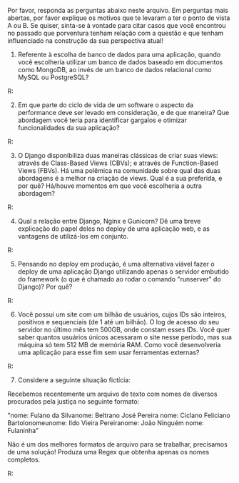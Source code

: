 Por favor, responda as perguntas abaixo neste arquivo. Em perguntas mais abertas, por favor explique os motivos que te levaram a ter o ponto de vista A ou B. Se quiser, sinta-se à vontade para citar casos que você encontrou no passado que porventura tenham relação com a questão e que tenham influenciado na construção da sua perspectiva atual!

1) Referente à escolha de banco de dados para uma aplicação, quando você escolheria utilizar um banco de dados baseado em documentos como MongoDB, ao invés de um banco de dados relacional como MySQL ou PostgreSQL?

R:


2) Em que parte do ciclo de vida de um software o aspecto da performance deve ser levado em consideração, e de que maneira? Que abordagem você teria para identificar gargalos e otimizar funcionalidades da sua aplicação?

R:


3) O Django disponibiliza duas maneiras clássicas de criar suas views: através de Class-Based Views (CBVs); e através de Function-Based Views (FBVs). Há uma polêmica na comunidade sobre qual das duas abordagens é a melhor na criação de views. Qual é a sua preferida, e por quê? Há/houve momentos em que você escolheria a outra abordagem?

R:


4) Qual a relação entre Django, Nginx e Gunicorn? Dê uma breve explicação do papel deles no deploy de uma aplicação web, e as vantagens de utilizá-los em conjunto.

R:


5) Pensando no deploy em produção, é uma alternativa viável fazer o deploy de uma aplicação Django utilizando apenas o servidor embutido do framework (o que é chamado ao rodar o comando "runserver" do Django)? Por quê?

R:


6) Você possui um site com um bilhão de usuários, cujos IDs são inteiros, positivos e sequenciais (de 1 até um bilhão).
O log de acesso do seu servidor no último mês tem 500GB, onde constam esses IDs.
Você quer saber quantos usuários únicos acessaram o site nesse período, mas sua máquina só tem 512 MB de memória RAM.
Como você desenvolveria uma aplicação para esse fim sem usar ferramentas externas?

R:


7) Considere a seguinte situação fictícia:

Recebemos recentemente um arquivo de texto com nomes de diversos procurados pela justiça no seguinte formato:

"nome: Fulano da Silvanome: Beltrano José Pereira nome: Ciclano Feliciano Bartolonomeunome: Ildo Vieira Pereiranome: João Ninguém nome: Fulaninha"

Não é um dos melhores formatos de arquivo para se trabalhar, precisamos de uma solução!
Produza uma Regex que obtenha apenas os nomes completos.

R: